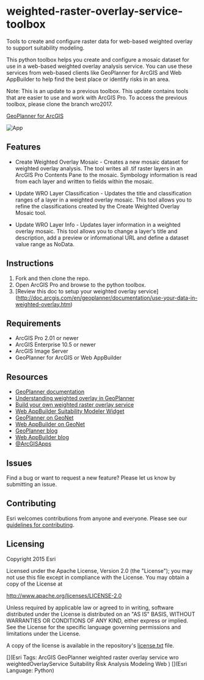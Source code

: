 # weighted-raster-overlay-service-toolbox

Tools to create and configure raster data for web-based weighted overlay to support suitability modeling. 

This python toolbox helps you create and configure a mosaic dataset for use in a web-based weighted overlay analysis service. You can use these services from web-based clients like GeoPlanner for ArcGIS and Web AppBuilder to help find the best place or identify risks in an area. 

Note: This is an update to a previous toolbox. This update contains tools that are easier to use and work with ArcGIS Pro. To access the previous toolbox, please clone the branch wro2017.

[GeoPlanner for ArcGIS](http://doc.arcgis.com/en/geoplanner/)

![App](https://github.com/Esri/weighted-raster-overlay-service-toolbox/blob/master/Suitability%20Modeler%20in%20Web%20AppBuilder.png)

## Features
* Create Weighted Overlay Mosaic - Creates a new mosaic dataset for weighted overlay analysis. The tool writes all .tif raster layers in an ArcGIS Pro Contents Pane to the mosaic. Symbology information is read from each layer and written to fields within the mosaic. 

* Update WRO Layer Classification - Updates the title and classification ranges of a layer in a weighted overlay mosaic. This tool allows you to refine the classifications created by the Create Weighted Overlay Mosaic tool. 

* Update WRO Layer Info - Updates layer information in a weighted overlay mosaic. This tool allows you to change a layer's title and description, add a preview or informational URL and define a dataset value range as NoData. 


## Instructions

1. Fork and then clone the repo. 
2. Open ArcGIS Pro and browse to the python toolbox.
3. [Review this doc to setup your weighted overlay service] (http://doc.arcgis.com/en/geoplanner/documentation/use-your-data-in-weighted-overlay.htm)

## Requirements

* ArcGIS Pro 2.01 or newer 
* ArcGIS Enterprise 10.5 or newer
* ArcGIS Image Server
* GeoPlanner for ArcGIS or Web AppBuilder

## Resources

* [GeoPlanner documentation](http://doc.arcgis.com/en/geoplanner)
* [Understanding weighted overlay in GeoPlanner](http://doc.arcgis.com/en/geoplanner/documentation/find-the-best-place-using-weighted-overlay.htm)
* [Build your own weighted raster overlay service](http://doc.arcgis.com/en/geoplanner/documentation/use-your-data-in-weighted-overlay.htm)
* [Web AppBuilder Suitability Modeler Widget](http://doc.arcgis.com/en/web-appbuilder/create-apps/widget-suitability-modeler.htm)
* [GeoPlanner on GeoNet](https://community.esri.com/community/gis/applications/geoplanner-for-arcgis)
* [Web AppBuilder on GeoNet](https://community.esri.com/community/gis/web-gis/web-appbuilder)
* [GeoPlanner blog](https://www.esri.com/search?filter=Blogs&q=geoplanner&search=Search)
* [Web AppBuilder blog](https://www.esri.com/search?filter=Blogs&q=Web%20AppBuilder&search=Search)
* [@ArcGISApps](https://twitter.com/ArcGISApps)

## Issues

Find a bug or want to request a new feature?  Please let us know by submitting an issue.

## Contributing

Esri welcomes contributions from anyone and everyone. Please see our [guidelines for contributing](https://github.com/esri/contributing).

## Licensing
Copyright 2015 Esri

Licensed under the Apache License, Version 2.0 (the "License");
you may not use this file except in compliance with the License.
You may obtain a copy of the License at

   http://www.apache.org/licenses/LICENSE-2.0

Unless required by applicable law or agreed to in writing, software
distributed under the License is distributed on an "AS IS" BASIS,
WITHOUT WARRANTIES OR CONDITIONS OF ANY KIND, either express or implied.
See the License for the specific language governing permissions and
limitations under the License.

A copy of the license is available in the repository's [license.txt]( https://github.com/ArcGIS/weighted-raster-overlay-service-toolbox/blob/master/license.txt) file.

[](Esri Tags: ArcGIS GeoPlanner weighted raster overlay service wro weightedOverlayService Suitability Risk Analysis Modeling Web ) 
[](Esri Language: Python)
